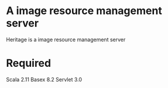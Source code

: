 # A image resource management server

Heritage is a image resource management server

# Required

Scala 2.11
Basex 8.2
Servlet 3.0


